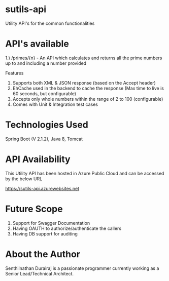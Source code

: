 # sutils-api
Utility API's for the common functionalities

# API's available
   1.) /primes/{n} - An API which calculates and returns all the prime numbers up to and including a number provided

Features
   1. Supports both XML & JSON response (based on the Accept header)
   2. EhCache used in the backend to cache the response (Max time to live is 60 seconds, but configurable)
   3. Accepts only whole numbers within the range of 2 to 100 (configurable)
   4. Comes with Unit & Integration test cases

# Technologies Used

Spring Boot (V 2.1.2),
Java 8,
Tomcat

# API Availability

This Utility API has been hosted in Azure Public Cloud and can be accessed by the below URL

https://sutils-api.azurewebsites.net


# Future Scope

1. Support for Swagger Documentation
2. Having OAUTH to authorize/authenticate the callers
3. Having DB support for auditing 


# About the Author

Senthilnathan Durairaj is a passionate programmer currently working as a Senior Lead/Technical Architect.






